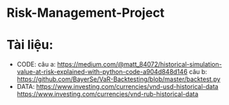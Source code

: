 # Risk-Management-Project
# Tài liệu:
* CODE:
  câu a: https://medium.com/@matt_84072/historical-simulation-value-at-risk-explained-with-python-code-a904d848d146
  câu b: https://github.com/BayerSe/VaR-Backtesting/blob/master/backtest.py
* DATA:
  https://www.investing.com/currencies/vnd-usd-historical-data
  https://www.investing.com/currencies/vnd-rub-historical-data
